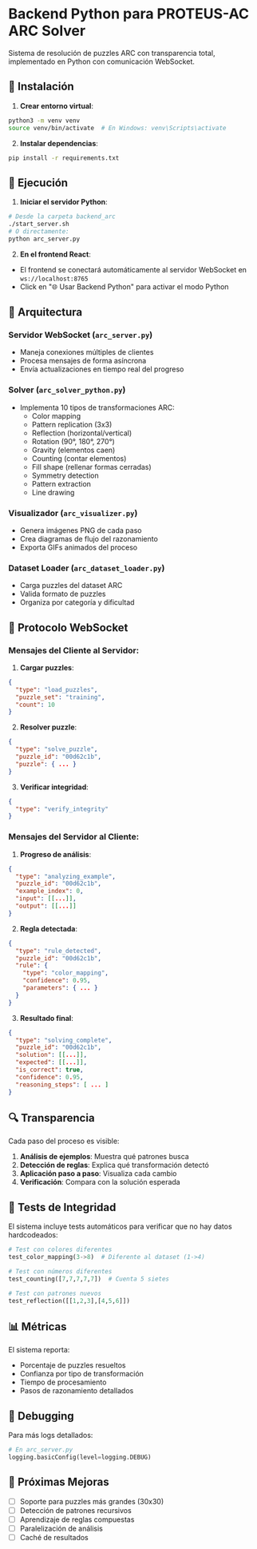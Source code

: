 # Backend Python para PROTEUS-AC ARC Solver

Sistema de resolución de puzzles ARC con transparencia total, implementado en Python con comunicación WebSocket.

## 🚀 Instalación

1. **Crear entorno virtual**:
```bash
python3 -m venv venv
source venv/bin/activate  # En Windows: venv\Scripts\activate
```

2. **Instalar dependencias**:
```bash
pip install -r requirements.txt
```

## 🏃 Ejecución

1. **Iniciar el servidor Python**:
```bash
# Desde la carpeta backend_arc
./start_server.sh
# O directamente:
python arc_server.py
```

2. **En el frontend React**:
- El frontend se conectará automáticamente al servidor WebSocket en `ws://localhost:8765`
- Click en "🌐 Usar Backend Python" para activar el modo Python

## 🔧 Arquitectura

### Servidor WebSocket (`arc_server.py`)
- Maneja conexiones múltiples de clientes
- Procesa mensajes de forma asíncrona
- Envía actualizaciones en tiempo real del progreso

### Solver (`arc_solver_python.py`)
- Implementa 10 tipos de transformaciones ARC:
  - Color mapping
  - Pattern replication (3x3)
  - Reflection (horizontal/vertical)
  - Rotation (90°, 180°, 270°)
  - Gravity (elementos caen)
  - Counting (contar elementos)
  - Fill shape (rellenar formas cerradas)
  - Symmetry detection
  - Pattern extraction
  - Line drawing

### Visualizador (`arc_visualizer.py`)
- Genera imágenes PNG de cada paso
- Crea diagramas de flujo del razonamiento
- Exporta GIFs animados del proceso

### Dataset Loader (`arc_dataset_loader.py`)
- Carga puzzles del dataset ARC
- Valida formato de puzzles
- Organiza por categoría y dificultad

## 📨 Protocolo WebSocket

### Mensajes del Cliente al Servidor:

1. **Cargar puzzles**:
```json
{
  "type": "load_puzzles",
  "puzzle_set": "training",
  "count": 10
}
```

2. **Resolver puzzle**:
```json
{
  "type": "solve_puzzle",
  "puzzle_id": "00d62c1b",
  "puzzle": { ... }
}
```

3. **Verificar integridad**:
```json
{
  "type": "verify_integrity"
}
```

### Mensajes del Servidor al Cliente:

1. **Progreso de análisis**:
```json
{
  "type": "analyzing_example",
  "puzzle_id": "00d62c1b",
  "example_index": 0,
  "input": [[...]],
  "output": [[...]]
}
```

2. **Regla detectada**:
```json
{
  "type": "rule_detected",
  "puzzle_id": "00d62c1b",
  "rule": {
    "type": "color_mapping",
    "confidence": 0.95,
    "parameters": { ... }
  }
}
```

3. **Resultado final**:
```json
{
  "type": "solving_complete",
  "puzzle_id": "00d62c1b",
  "solution": [[...]],
  "expected": [[...]],
  "is_correct": true,
  "confidence": 0.95,
  "reasoning_steps": [ ... ]
}
```

## 🔍 Transparencia

Cada paso del proceso es visible:

1. **Análisis de ejemplos**: Muestra qué patrones busca
2. **Detección de reglas**: Explica qué transformación detectó
3. **Aplicación paso a paso**: Visualiza cada cambio
4. **Verificación**: Compara con la solución esperada

## 🧪 Tests de Integridad

El sistema incluye tests automáticos para verificar que no hay datos hardcodeados:

```python
# Test con colores diferentes
test_color_mapping(3->8)  # Diferente al dataset (1->4)

# Test con números diferentes  
test_counting([7,7,7,7,7])  # Cuenta 5 sietes

# Test con patrones nuevos
test_reflection([[1,2,3],[4,5,6]])
```

## 📊 Métricas

El sistema reporta:
- Porcentaje de puzzles resueltos
- Confianza por tipo de transformación
- Tiempo de procesamiento
- Pasos de razonamiento detallados

## 🐛 Debugging

Para más logs detallados:
```python
# En arc_server.py
logging.basicConfig(level=logging.DEBUG)
```

## 🔄 Próximas Mejoras

- [ ] Soporte para puzzles más grandes (30x30)
- [ ] Detección de patrones recursivos
- [ ] Aprendizaje de reglas compuestas
- [ ] Paralelización de análisis
- [ ] Caché de resultados
